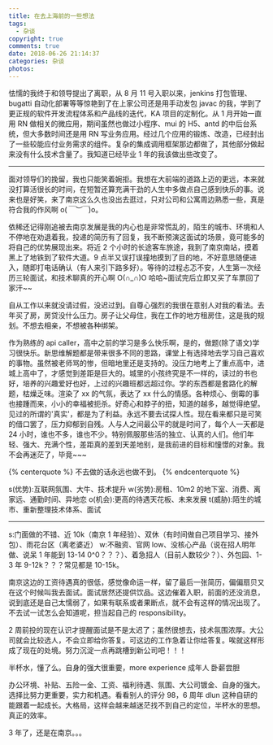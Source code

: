 ```yaml
---
title: 在去上海前的一些想法
tags:
  - 杂谈
copyright: true
comments: true
date: 2018-06-26 21:14:37
categories: 杂谈
photos:
---
```


怯懦的我终于和领导提出了离职，从 8 月 11 号入职以来，jenkins 打包管理、bugatti 自动化部署等等惊艳到了在上家公司还是用手动发包 javac 的我，学到了更正规的软件开发流程体系和产品线的迭代，KA 项目的定制化。从 1 月开始一直用 RN 做相关的微应用，期间虽然也做过小程序、mui 的 H5、antd 的中后台系统，但大多数时间还是用 RN 写业务应用。经过几个应用的锻炼、改造，已经封出了一些较能应付业务需求的组件。复杂的集成调用框架那边都做了，其他部分做起来没有什么技术含量了。我知道已经毕业 1 年的我该做出些改变了。

---

<!-- more -->

面对领导们的挽留，我也只能笑着婉拒。我想在大前端的道路上迈的更远，本来就没打算活很长的时间，在短暂还算充满干劲的人生中多做点自己感到快乐的事。说来也是好笑，来了南京这么久也没出去逛过，只对公司和公寓周边熟悉一些，真是符合我的作风啊 o(_￣︶￣_)o。

依稀还记得刚追被去南京发展是我的内心也是非常慌乱的，陌生的城市、环境和人不停地在劝退着我，投递的简历有了回复，我不断预演这面试的场景，竟可能多的将自己的优势展现出来。将近 2 个小时的长途客车旅途，我到了南京南站，摸着黑上了地铁到了软件大道。9 点半又误打误撞地摸到了目的地，不好意思随便进入，随即打电话确认（有人来引下路多好）。等待的过程忐忑不安，人生第一次经历三轮面试，和技术聊真的开心啊 O(∩_∩)O 哈哈~面试完后立即又买了车票回了家汗~~

自从工作以来就没请过假，没迟过到。自尊心强烈的我很在意别人对我的看法。去年买了房，房贷没什么压力。房子让父母住，我在工作的地方租房住，这是我的规划。不想去相亲，不想被各种绑架。

作为熟练的 api caller，高中之前的学习是多么快乐啊，是的，做题(除了语文)学习很快乐。新思维解题都是带来很多不同的思路，课堂上有选择地去学习自己喜欢的事物。虽然被老师骂的惨，但暗地里还是支持的。没压力地考上了重点高中，进城上高中了，才感觉到差距是巨大的。城里的小孩终究是不一样的，读过的书也好，培养的兴趣爱好也好，上过的兴趣班都远超过你。学的东西都是套路化的解题，枯燥乏味。渲染了 xx 的气氛，表达了 xx 什么的情感。各种烦心、倒霉的事也接踵而来，小小的幸福被扼杀。好奇心和脖子的扭，知道的越多，越觉得绝望。见过的所谓的'真实'，都是为了利益。永远不要去试探人性。现在看来都只是可笑的借口罢了，压力抑郁到自残。人与人之间最公平的就是时间了，每个人一天都是 24 小时，谁也不多，谁也不少。特别佩服那些活的独立、认真的人们。他们年轻、强大、充满个性，差距真的差到天差地别，是我前进的目标和憧憬的对象。我不会再迷茫了，毕竟~~~

{% centerquote %}
不去做的话永远也做不到。
{% endcenterquote %}

s(优势):互联网氛围、大牛、技术提升
w(劣势):房租、10m2 的地下室、消费、离家远、通勤时间、异地恋
o(机会):更高的待遇天花板、未来发展
t(威胁):陌生的城市、重新整理技术体系、面试

---

s:门面做的不错、近 10k（南京 1 年经验）、双休（有时间做自己项目学习、接外包）、雨花台区（离老婆近）
w:不融资、官网 low、没核心产品（说在招人明年做、说呆 1 年能到 13-14 0^0？？？）、着急招人（目前人数较少？）、外包园、1-3 年 9-12k？？？常见都是 10-15k。

南京这边的工资待遇真的很低，感觉像命运一样，留了最后一张简历，偏偏扇贝又在这个时候叫我去面试。面试居然还提供饮品。这边催着入职，前面的还没消息，说到底还是自己太懦弱了，如果有联系或者果断点，就不会有这样的情况出现了。不去试一试怎么会知道呢，担当起自己的 responsibility。

2 周前投的现在认识才提醒面试是不是太迟了；虽然很想去，技术氛围浓厚。大公司就会比较选人，不会立即给你答复。可这边的工作急着让你给答复。唉就这样形成了现在的处境。努力沉淀一点再跳槽到新公司吧！！！

半杯水，懂了么。自身的强大很重要，more experience 成年人 卧薪尝胆

办公环境、补贴、五险一金、工资、福利待遇、氛围、大公司镀金、自身的强大。选择比努力更重要，实力和机遇。看看别人的评分 98，6 周年 dlun 这种自研的能跟着一起成长。大格局，这样会越来越迷茫找不到自己的定位，半杯水的思想。真正的效率。

3 年了，还是在南京。。。
